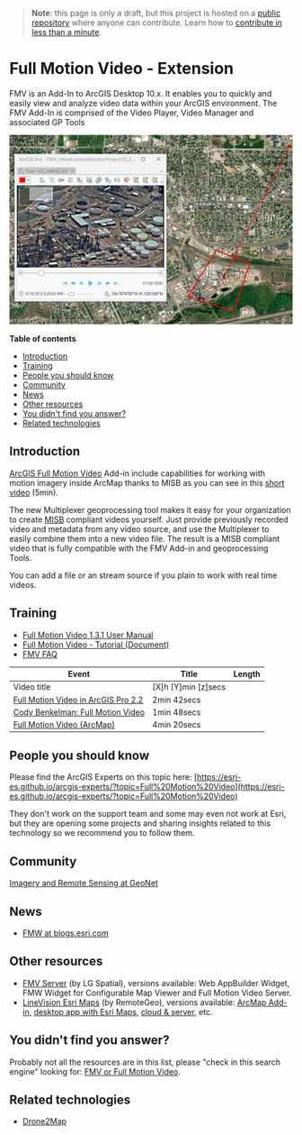 > **Note**: this page is only a draft, but this project is hosted on a [public repository](https://github.com/hhkaos/awesome-arcgis) where anyone can contribute. Learn how to [contribute in less than a minute](https://github.com/hhkaos/awesome-arcgis/blob/master/CONTRIBUTING.md#contributions).

# Full Motion Video - Extension

FMV is an Add-In to ArcGIS Desktop 10.x. It enables you to quickly and easily
view and analyze video data within your ArcGIS environment. The FMV Add-In is
comprised of the Video Player, Video Manager and associated GP Tools

![Full Motion Video - Extension Screenshot](../../product-thumbnails/full-motion-video.png)

<!-- START doctoc generated TOC please keep comment here to allow auto update -->
<!-- DON'T EDIT THIS SECTION, INSTEAD RE-RUN doctoc TO UPDATE -->
**Table of contents**

- [Introduction](#introduction)
- [Training](#training)
- [People you should know](#people-you-should-know)
- [Community](#community)
- [News](#news)
- [Other resources](#other-resources)
- [You didn't find you answer?](#you-didnt-find-you-answer)
- [Related technologies](#related-technologies)

<!-- END doctoc generated TOC please keep comment here to allow auto update -->

## Introduction

[ArcGIS Full Motion Video](http://www.esri.com/products/arcgis-capabilities/imagery/full-motion-video) Add-in include capabilities for working with motion imagery inside
ArcMap thanks to MISB as you can see in this [short video](http://www.esri.com/videos/watch?videoid=2805&isLegacy=true&title=introduction-to-the-full-motion-video-add_dash_in) (5min).

The new Multiplexer geoprocessing tool makes it easy for your
organization to create [MISB](http://www.gwg.nga.mil/misb/faq.html) compliant
videos yourself. Just provide previously recorded video and metadata from any
video source, and use the Multiplexer to easily combine them into a new video
file. The result is a MISB compliant video that is fully compatible with the
FMV Add-in and geoprocessing Tools.

You can add a file or an stream source if you plain to work with real time videos.

## Training

* [Full Motion Video 1.3.1 User Manual](https://community.esri.com/servlet/JiveServlet/downloadBody/8607-102-1-10723/Full%20Motion%20Video%201.3.1%20User%20Manual.pdf)
* [Full Motion Video - Tutorial (Document)](https://www.esri.com/training/catalog/57630436851d31e02a43f1cc/get-started-with-arcgis-full-motion-video/)
* [FMV FAQ](https://esriis-my.sharepoint.com/personal/cody6520_esri_com/_layouts/15/onedrive.aspx?id=%2Fpersonal%2Fcody6520%5Fesri%5Fcom%2FDocuments%2FFMV%5FResources%2FFMV%5FFAQ%2Epdf&parent=%2Fpersonal%2Fcody6520%5Fesri%5Fcom%2FDocuments%2FFMV%5FResources&originalPath=aHR0cHM6Ly9lc3JpaXMtbXkuc2hhcmVwb2ludC5jb20vOmI6L2cvcGVyc29uYWwvY29keTY1MjBfZXNyaV9jb20vRVYySENveEZ3dmxIdnc1RWoxMFBWS3NCT3RhUDVWTWpVYUZubEVvemJQemgzUT9ydGltZT1fNjZpbjYxcDEwZw)

|Event|Title|Length|
|---|---|---|
|Video title| [X]h [Y]min [z]secs|
|[Full Motion Video in ArcGIS Pro 2.2](https://www.youtube.com/watch?v=rGFZT9yWzRM)|2min 42secs
|[Cody Benkelman: Full Motion Video](https://www.youtube.com/watch?v=bhjnrPWnIb8&feature=emb_title)|1min 48secs
|[Full Motion Video (ArcMap)](https://youtu.be/R5x57d2tOQE)|4min 20secs

## People you should know
Please find the ArcGIS Experts on this topic here: [https://esri-es.github.io/arcgis-experts/?topic=Full%20Motion%20Video](https://esri-es.github.io/arcgis-experts/?topic=Full%20Motion%20Video)

They don't work on the support team and some may even not work at Esri,
but they are opening some projects and sharing insights related to this
technology so we recommend you to follow them.

## Community

[Imagery and Remote Sensing at GeoNet](https://community.esri.com/community/gis/imagery-and-remote-sensing/content?filterID=contentstatus%5Bpublished%5D~category%5Bfull-motion-video%5D)

## News

* [FMW at blogs.esri.com](https://blogs.esri.com/esri/globalsearch/?mssearch=fmv&msp=1&mswhere=all)

## Other resources

* [FMV Server](http://fmvserver.com/shop/) (by LG Spatial), versions available: Web AppBuilder Widget, FMW Widget for Configurable Map Viewer and Full Motion Video Server.
* [LineVision Esri Maps](https://www.remotegeo.com/) (by RemoteGeo), versions available: [ArcMap Add-in](https://www.remotegeo.com/geospatial-video-software/desktop-video-gis/lv-esri-arcmap-add-in/), [desktop app with Esri Maps](https://www.remotegeo.com/geospatial-video-software/desktop-video-gis/linevision-esri-maps/), [cloud & server](https://www.remotegeo.com/geospatial-video-software/cloud-video-gis/), etc.

## You didn't find you answer?

Probably not all the resources are in this list, please "check in this search engine" looking for: [FMV or Full Motion Video](https://esri-es.github.io/arcgis-search/?search=fmv%20or%20%22full%20motion%20video%22&utm_campaign=awesome-list&utm_source=awesome-list&utm_medium=page).

## Related technologies

* [Drone2Map](../../../drone2map/README.md)
